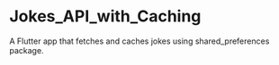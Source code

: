 # Jokes_API_with_Caching
A Flutter app that fetches and caches jokes using shared_preferences package.
